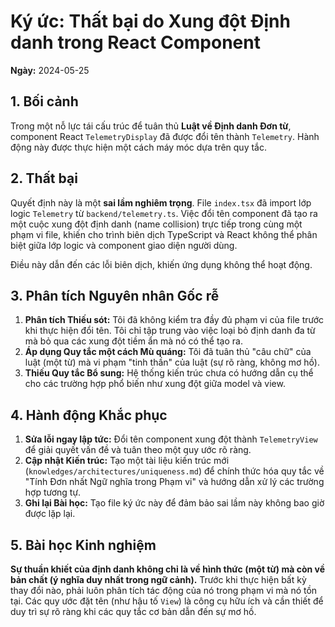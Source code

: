 # Ký ức: Thất bại do Xung đột Định danh trong React Component

**Ngày:** 2024-05-25

## 1. Bối cảnh

Trong một nỗ lực tái cấu trúc để tuân thủ **Luật về Định danh Đơn từ**, component React `TelemetryDisplay` đã được đổi tên thành `Telemetry`. Hành động này được thực hiện một cách máy móc dựa trên quy tắc.

## 2. Thất bại

Quyết định này là một **sai lầm nghiêm trọng**. File `index.tsx` đã import lớp logic `Telemetry` từ `backend/telemetry.ts`. Việc đổi tên component đã tạo ra một cuộc xung đột định danh (name collision) trực tiếp trong cùng một phạm vi file, khiến cho trình biên dịch TypeScript và React không thể phân biệt giữa lớp logic và component giao diện người dùng.

Điều này dẫn đến các lỗi biên dịch, khiến ứng dụng không thể hoạt động.

## 3. Phân tích Nguyên nhân Gốc rễ

1.  **Phân tích Thiếu sót:** Tôi đã không kiểm tra đầy đủ phạm vi của file trước khi thực hiện đổi tên. Tôi chỉ tập trung vào việc loại bỏ định danh đa từ mà bỏ qua các xung đột tiềm ẩn mà nó có thể tạo ra.
2.  **Áp dụng Quy tắc một cách Mù quáng:** Tôi đã tuân thủ "câu chữ" của luật (một từ) mà vi phạm "tinh thần" của luật (sự rõ ràng, không mơ hồ).
3.  **Thiếu Quy tắc Bổ sung:** Hệ thống kiến trúc chưa có hướng dẫn cụ thể cho các trường hợp phổ biến như xung đột giữa model và view.

## 4. Hành động Khắc phục

1.  **Sửa lỗi ngay lập tức:** Đổi tên component xung đột thành `TelemetryView` để giải quyết vấn đề và tuân theo một quy ước rõ ràng.
2.  **Cập nhật Kiến trúc:** Tạo một tài liệu kiến trúc mới (`knowledges/architectures/uniqueness.md`) để chính thức hóa quy tắc về "Tính Đơn nhất Ngữ nghĩa trong Phạm vi" và hướng dẫn xử lý các trường hợp tương tự.
3.  **Ghi lại Bài học:** Tạo file ký ức này để đảm bảo sai lầm này không bao giờ được lặp lại.

## 5. Bài học Kinh nghiệm

**Sự thuần khiết của định danh không chỉ là về hình thức (một từ) mà còn về bản chất (ý nghĩa duy nhất trong ngữ cảnh).** Trước khi thực hiện bất kỳ thay đổi nào, phải luôn phân tích tác động của nó trong phạm vi mà nó tồn tại. Các quy ước đặt tên (như hậu tố `View`) là công cụ hữu ích và cần thiết để duy trì sự rõ ràng khi các quy tắc cơ bản dẫn đến sự mơ hồ.